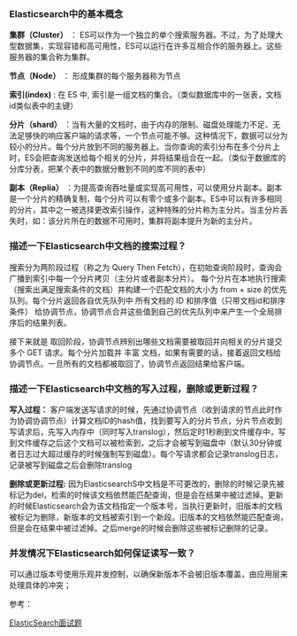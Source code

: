 ### Elasticsearch中的基本概念

 **集群（Cluster）** ： ES可以作为一个独立的单个搜索服务器。不过，为了处理大型数据集，实现容错和高可用性，ES可以运行在许多互相合作的服务器上。这些服务器的集合称为集群。

 **节点（Node）** ： 形成集群的每个服务器称为节点

 **索引(index)** : 在 ES 中, 索引是一组文档的集合。（类似数据库中的一张表，文档id类似表中的主键）

 **分片（shard）** ：当有大量的文档时，由于内存的限制、磁盘处理能力不足、无法足够快的响应客户端的请求等，一个节点可能不够。这种情况下，数据可以分为较小的分片。每个分片放到不同的服务器上。当你查询的索引分布在多个分片上时，ES会把查询发送给每个相关的分片，并将结果组合在一起。（类似于数据库的分库分表，把某个表中的数据分散到不同的库不同的表中）

 **副本（Replia）** ：为提高查询吞吐量或实现高可用性，可以使用分片副本。副本是一个分片的精确复制，每个分片可以有零个或多个副本。ES中可以有许多相同的分片，其中之一被选择更改索引操作，这种特殊的分片称为主分片。当主分片丢失时，如：该分片所在的数据不可用时，集群将副本提升为新的主分片。


### 描述一下Elasticsearch中文档的搜索过程？

搜索分为两阶段过程（称之为 Query Then Fetch），在初始查询阶段时，查询会广播到索引中每一个分片拷贝（主分片或者副本分片）。 每个分片在本地执行搜索（搜索出满足搜索条件的文档）并构建一个匹配文档的大小为 from + size 的优先队列。每个分片返回各自优先队列中 所有文档的 ID 和排序值（只带文档id和排序条件） 给协调节点，协调节点合并这些值到自己的优先队列中来产生一个全局排序后的结果列表。

接下来就是 取回阶段，协调节点辨别出哪些文档需要被取回并向相关的分片提交多个 GET 请求。每个分片加载并 丰富 文档，如果有需要的话，接着返回文档给协调节点。一旦所有的文档都被取回了，协调节点返回结果给客户端。

### 描述一下Elasticsearch中文档的写入过程，删除或更新过程？

 **写入过程：**  客户端发送写请求的时候，先通过协调节点（收到请求的节点此时作为协调协调节点）计算文档ID的hash值，找到要写入的分片节点，分片节点收到写请求后，先写入内存中（同时写入translog），然后定时1秒刷到文件缓存中，写到文件缓存之后这个文档可以被检索到，之后才会被写到磁盘中（默认30分钟或者日志过大超过缓存的时候强制写到磁盘）。每个写请求都会记录translog日志，记录被写到磁盘之后会删除translog

 **删除或更新过程:** 因为ElasticsearchS中文档是不可更改的，删除的时候记录先被标记为del，检索的时候该文档依然能匹配查询，但是会在结果中被过滤掉。更新的时候Elasticsearch会为该文档指定一个版本号，当执行更新时，旧版本的文档被标记为删除，新版本的文档被索引到一个新段。旧版本的文档依然能匹配查询，但是会在结果中被过滤掉。之后merge的时候会删除这些被标记删除的记录。

### 并发情况下Elasticsearch如何保证读写一致？
可以通过版本号使用乐观并发控制，以确保新版本不会被旧版本覆盖，由应用层来处理具体的冲突；



参考：

[ElasticSearch面试题](https://zhuanlan.zhihu.com/p/139762008)

